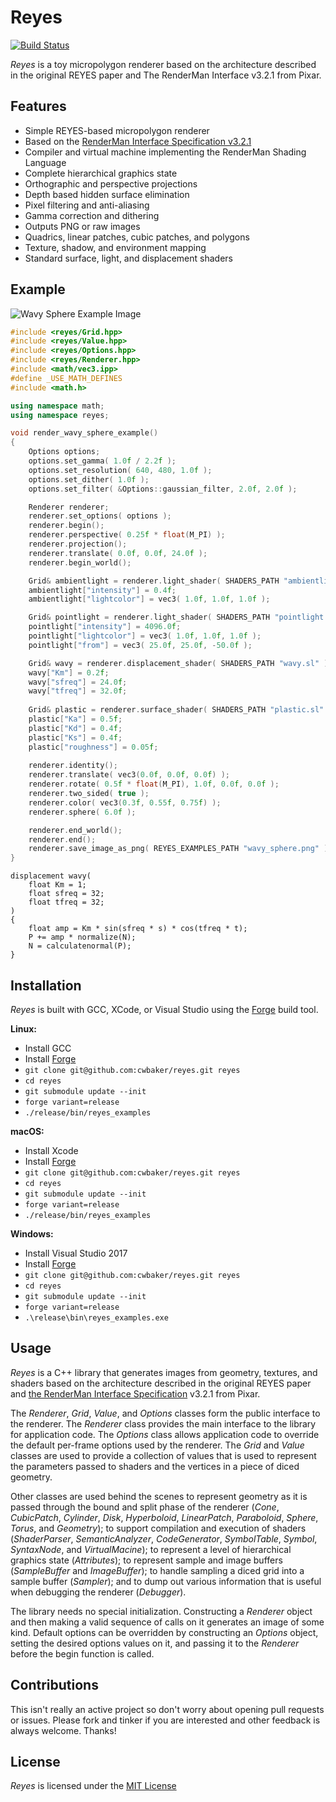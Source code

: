 
# Reyes

[![Build Status](https://travis-ci.com/cwbaker/reyes.svg?branch=master)](https://travis-ci.com/cwbaker/reyes)

*Reyes* is a toy micropolygon renderer based on the architecture described in the original REYES paper and The RenderMan Interface v3.2.1 from Pixar.

## Features

- Simple REYES-based micropolygon renderer
- Based on the [RenderMan Interface Specification v3.2.1](https://en.wikipedia.org/wiki/RenderMan_Interface_Specification)
- Compiler and virtual machine implementing the RenderMan Shading Language
- Complete hierarchical graphics state
- Orthographic and perspective projections
- Depth based hidden surface elimination
- Pixel filtering and anti-aliasing
- Gamma correction and dithering
- Outputs PNG or raw images
- Quadrics, linear patches, cubic patches, and polygons
- Texture, shadow, and environment mapping
- Standard surface, light, and displacement shaders

## Example

![Wavy Sphere Example Image](src/reyes/reyes_examples/wavy_sphere.png)

~~~c++
#include <reyes/Grid.hpp>
#include <reyes/Value.hpp>
#include <reyes/Options.hpp>
#include <reyes/Renderer.hpp>
#include <math/vec3.ipp>
#define _USE_MATH_DEFINES
#include <math.h>

using namespace math;
using namespace reyes;

void render_wavy_sphere_example()
{  
    Options options;
    options.set_gamma( 1.0f / 2.2f );
    options.set_resolution( 640, 480, 1.0f );
    options.set_dither( 1.0f );
    options.set_filter( &Options::gaussian_filter, 2.0f, 2.0f );

    Renderer renderer;
    renderer.set_options( options );
    renderer.begin();
    renderer.perspective( 0.25f * float(M_PI) );
    renderer.projection();
    renderer.translate( 0.0f, 0.0f, 24.0f );
    renderer.begin_world();

    Grid& ambientlight = renderer.light_shader( SHADERS_PATH "ambientlight.sl" );
    ambientlight["intensity"] = 0.4f;
    ambientlight["lightcolor"] = vec3( 1.0f, 1.0f, 1.0f );

    Grid& pointlight = renderer.light_shader( SHADERS_PATH "pointlight.sl" );
    pointlight["intensity"] = 4096.0f;
    pointlight["lightcolor"] = vec3( 1.0f, 1.0f, 1.0f );
    pointlight["from"] = vec3( 25.0f, 25.0f, -50.0f );

    Grid& wavy = renderer.displacement_shader( SHADERS_PATH "wavy.sl" );
    wavy["Km"] = 0.2f;
    wavy["sfreq"] = 24.0f;
    wavy["tfreq"] = 32.0f;
    
    Grid& plastic = renderer.surface_shader( SHADERS_PATH "plastic.sl" );
    plastic["Ka"] = 0.5f;
    plastic["Kd"] = 0.4f;
    plastic["Ks"] = 0.4f;
    plastic["roughness"] = 0.05f;
    
    renderer.identity();
    renderer.translate( vec3(0.0f, 0.0f, 0.0f) );
    renderer.rotate( 0.5f * float(M_PI), 1.0f, 0.0f, 0.0f );
    renderer.two_sided( true );
    renderer.color( vec3(0.3f, 0.55f, 0.75f) );
    renderer.sphere( 6.0f );

    renderer.end_world();
    renderer.end();
    renderer.save_image_as_png( REYES_EXAMPLES_PATH "wavy_sphere.png" );
}
~~~

~~~
displacement wavy(
    float Km = 1;
    float sfreq = 32;
    float tfreq = 32;
)
{
    float amp = Km * sin(sfreq * s) * cos(tfreq * t);
    P += amp * normalize(N);
    N = calculatenormal(P);
}
~~~

## Installation

*Reyes* is built with GCC, XCode, or Visual Studio using the [Forge](https:/www.github.com/cwbaker/forge#forge) build tool.

**Linux:**

- Install GCC
- Install [Forge](https:/www.github.com/cwbaker/forge#forge)
- `git clone git@github.com:cwbaker/reyes.git reyes`
- `cd reyes`
- `git submodule update --init`
- `forge variant=release`
- `./release/bin/reyes_examples`

**macOS:**

- Install Xcode
- Install [Forge](https:/www.github.com/cwbaker/forge#forge)
- `git clone git@github.com:cwbaker/reyes.git reyes`
- `cd reyes`
- `git submodule update --init`
- `forge variant=release`
- `./release/bin/reyes_examples`

**Windows:**

- Install Visual Studio 2017
- Install [Forge](https:/www.github.com/cwbaker/forge#forge)
- `git clone git@github.com:cwbaker/reyes.git reyes`
- `cd reyes`
- `git submodule update --init`
- `forge variant=release`
- `.\release\bin\reyes_examples.exe`

## Usage

*Reyes* is a C++ library that generates images from geometry, textures, and shaders based on the architecture described in the original REYES paper and [the RenderMan Interface Specification](https://en.wikipedia.org/wiki/RenderMan_Interface_Specification) v3.2.1 from Pixar. 

The *Renderer*, *Grid*, *Value*, and *Options* classes form the public interface to the renderer.  The *Renderer* class provides the main interface to the library for application code.  The *Options* class allows application code to override the default per-frame options used by the renderer.  The *Grid* and *Value* classes are used to provide a collection of values that is used to represent the parameters passed to shaders and the vertices in a piece of diced geometry.

Other classes are used behind the scenes to represent geometry as it is passed through the bound and split phase of the renderer (*Cone*, *CubicPatch*, *Cylinder*, *Disk*, *Hyperboloid*, *LinearPatch*, *Paraboloid*, *Sphere*, *Torus*, and *Geometry*); to support compilation and execution of shaders (*ShaderParser*, *SemanticAnalyzer*, *CodeGenerator*, *SymbolTable*, *Symbol*, *SyntaxNode*, and *VirtualMacine*); to represent a level of hierarchical graphics state (*Attributes*); to represent sample and image buffers (*SampleBuffer* and *ImageBuffer*); to handle sampling a diced grid into a sample buffer (*Sampler*); and to dump out various information that is useful when debugging the renderer (*Debugger*).

The library needs no special initialization.  Constructing a *Renderer* object and then making a valid sequence of calls on it generates an image of some kind.  Default options can be overridden by constructing an *Options* object, setting the desired options values on it, and passing it to the *Renderer* before the begin function is called.

## Contributions

This isn't really an active project so don't worry about opening pull requests or issues.  Please fork and tinker if you are interested and other feedback is always welcome.  Thanks!

## License

*Reyes* is licensed under the [MIT License](http://www.opensource.org/licenses/MIT)
